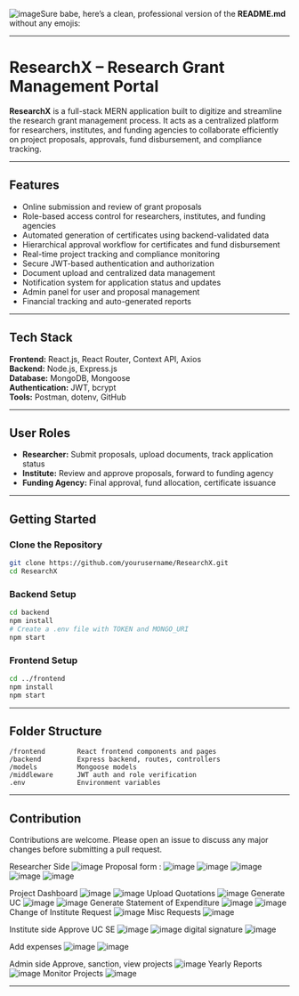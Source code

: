 ![image](https://github.com/user-attachments/assets/2395cbfa-f476-4371-9fa5-d6fe6a71bd28)Sure babe, here’s a clean, professional version of the **README.md** without any emojis:

---

# ResearchX – Research Grant Management Portal

**ResearchX** is a full-stack MERN application built to digitize and streamline the research grant management process. It acts as a centralized platform for researchers, institutes, and funding agencies to collaborate efficiently on project proposals, approvals, fund disbursement, and compliance tracking.

---

## Features

- Online submission and review of grant proposals  
- Role-based access control for researchers, institutes, and funding agencies  
- Automated generation of certificates using backend-validated data  
- Hierarchical approval workflow for certificates and fund disbursement  
- Real-time project tracking and compliance monitoring  
- Secure JWT-based authentication and authorization  
- Document upload and centralized data management  
- Notification system for application status and updates  
- Admin panel for user and proposal management  
- Financial tracking and auto-generated reports  

---

## Tech Stack

**Frontend:** React.js, React Router, Context API, Axios  
**Backend:** Node.js, Express.js  
**Database:** MongoDB, Mongoose  
**Authentication:** JWT, bcrypt  
**Tools:** Postman, dotenv, GitHub

---

## User Roles

- **Researcher:** Submit proposals, upload documents, track application status  
- **Institute:** Review and approve proposals, forward to funding agency  
- **Funding Agency:** Final approval, fund allocation, certificate issuance

---

## Getting Started

### Clone the Repository

```bash
git clone https://github.com/yourusername/ResearchX.git
cd ResearchX
```

### Backend Setup

```bash
cd backend
npm install
# Create a .env file with TOKEN and MONGO_URI
npm start
```

### Frontend Setup

```bash
cd ../frontend
npm install
npm start
```

---

## Folder Structure

```
/frontend        React frontend components and pages  
/backend         Express backend, routes, controllers  
/models          Mongoose models  
/middleware      JWT auth and role verification  
.env             Environment variables  
```

---

## Contribution

Contributions are welcome. Please open an issue to discuss any major changes before submitting a pull request.

Researcher Side
![image](https://github.com/user-attachments/assets/d7586632-13cb-4cfd-a5ec-589c37d6e82c)
Proposal form : 
![image](https://github.com/user-attachments/assets/9a03cc23-5690-471d-a6c1-3bad3f76b06d)
![image](https://github.com/user-attachments/assets/2ccc0733-e2f3-438f-befb-59876f06a9bc)
![image](https://github.com/user-attachments/assets/fe13b64c-9469-4e42-b08d-a5dc2d020848)
![image](https://github.com/user-attachments/assets/3198df6c-d9d9-429e-a56c-072d032a563f)
![image](https://github.com/user-attachments/assets/8930e0f4-673b-4243-9cab-b80d6bf0a972)

Project Dashboard
![image](https://github.com/user-attachments/assets/4ecff6e4-8552-4e7b-9da2-48cb5cc11421)
![image](https://github.com/user-attachments/assets/73ff90f8-7068-4080-a7c0-367882d22515)
Upload Quotations
![image](https://github.com/user-attachments/assets/e7cca6e1-342f-4fca-ac8b-4b5460436e95)
Generate UC
![image](https://github.com/user-attachments/assets/709035d6-2406-437f-a4be-f012081fdabe)
![image](https://github.com/user-attachments/assets/35b9fdc9-7861-4e59-89e5-dbbd050c8c29)
Generate Statement of Expenditure
![image](https://github.com/user-attachments/assets/9a16840f-e237-4622-b978-49416922612f)
![image](https://github.com/user-attachments/assets/c81d97a3-28e9-4945-932f-43f93db91154)
Change of Institute Request
![image](https://github.com/user-attachments/assets/c8106768-3431-4d78-b956-fdc462433e07)
Misc Requests
![image](https://github.com/user-attachments/assets/5f8410e5-d9d2-4b4b-8e6a-1dc835835182)



Institute side
Approve UC SE
![image](https://github.com/user-attachments/assets/ae498cca-88ab-4b82-8984-1da326f6d45f)
![image](https://github.com/user-attachments/assets/ec5025e1-8a5c-40a7-9f6c-78838c73bc3c)
digital signature
![image](https://github.com/user-attachments/assets/0091d2c7-95b1-4ec2-ba8a-2a7bf1e7dd4e)

Add expenses
![image](https://github.com/user-attachments/assets/80b23cde-11c9-468c-8951-245cc95cef3b)
![image](https://github.com/user-attachments/assets/3b5c783e-f0ae-4a99-bb8a-7ee5d2cf43a6)

Admin side
Approve, sanction, view projects
![image](https://github.com/user-attachments/assets/b6ed279e-2831-472d-a406-799cd9fadb0e)
Yearly Reports
![image](https://github.com/user-attachments/assets/eeac5f13-6d6e-4cb0-8ca6-18d4ae983ada)
Monitor Projects
![image](https://github.com/user-attachments/assets/6f6c82ce-2525-414f-b8ad-f094bfe37152)

























---
